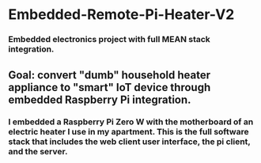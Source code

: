 # Embedded-Remote-Pi-Heater-V2
### Embedded electronics project with full MEAN stack integration. 

## Goal: convert "dumb" household heater appliance to "smart" IoT device through embedded Raspberry Pi integration.

### I embedded a Raspberry Pi Zero W with the motherboard of an electric heater I use in my apartment. This is the full software stack that includes the web client user interface, the pi client, and the server. 
